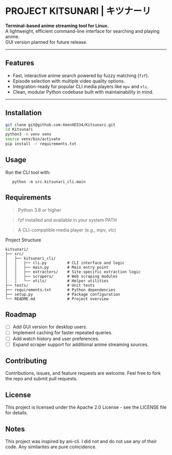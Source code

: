 # PROJECT KITSUNARI | キツナーリ

**Terminal-based anime streaming tool for Linux.**  
A lightweight, efficient command-line interface for searching and playing anime.  
GUI version planned for future release.

---

## Features

- Fast, interactive anime search powered by fuzzy matching (`fzf`).
- Episode selection with multiple video quality options.
- Integration-ready for popular CLI media players like `mpv` and `vlc`.
- Clean, modular Python codebase built with maintainability in mind.

---

## Installation

   ```bash
   git clone git@github.com:XeonXE534/Kitsunari.git
   cd Kitsunari
   python3 -m venv venv
   source venv/bin/activate
   pip install -r requirements.txt
   ```

## Usage

Run the CLI tool with:
```
   python -m src.kitsunari_cli.main
```
## Requirements

> Python 3.8 or higher

> fzf installed and available in your system PATH

> A CLI-compatible media player (e.g., mpv, vlc)

Project Structure
```
kitsunari/
├── src/
│   ├── kitsunari_cli/
│   │   ├── cli.py         # CLI interface and logic
│   │   ├── main.py        # Main entry point
│   │   ├── extractors/    # Site-specific extraction logic
│   │   ├── scrapers/      # Web scraping modules
│   │   └── utils/         # Helper utilities
├── tests/                 # Unit tests
├── requirements.txt       # Python dependencies
├── setup.py               # Package configuration
└── README.md              # Project overview
```

## Roadmap

- [ ] Add GUI version for desktop users.
- [ ] Implement caching for faster repeated queries.
- [ ] Add watch history and user preferences.
- [ ] Expand scraper support for additional anime streaming sources.

## Contributing

Contributions, issues, and feature requests are welcome.
Feel free to fork the repo and submit pull requests.

## License

This project is licensed under the Apache 2.0 License - see the LICENSE file for details.

## Notes

This project was inspired by ani-cli. I did not and do not use any of their code. Any similarites are pure coincidence.
